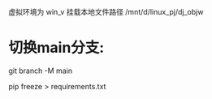 虚拟环境为 win_v
挂载本地文件路径 /mnt/d/linux_pj/dj_objw

# 切换main分支:

git branch -M main

pip freeze > requirements.txt 
